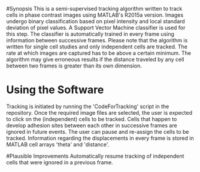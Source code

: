 #Synopsis
This is a semi-supervised tracking algorithm written to track cells in phase contrast images using MATLAB's R2015a version. Images undergo binary classification based on pixel intensity and local standard deviation of pixel values. A Support Vector Machine classifier is used for this step. The classifier is automatically trained in every frame using information between successive frames. 
Please note that the algorithm is written for single cell studies and only independent cells are tracked. The rate at which images are captured has to be above a certain minimum. The algorithm may give erroneous results if the distance traveled by any cell between two frames is greater than its own dimension. 

# Using the Software
Tracking is initiated by running the 'CodeForTracking' script in the repository. Once the required image files are selected, the
user is expected to click on the (independent) cells to be tracked. Cells that happen to develop adhesion sites between each other in successive frames are ignored in future events. The user can pause and re-assign the cells to be tracked. Information regarding the displacements in every frame is stored in MATLAB cell arrays 'theta' and 'distance'.

#Plausible Improvements
Automatically resume tracking of independent cells that were ignored in a previous frame.
